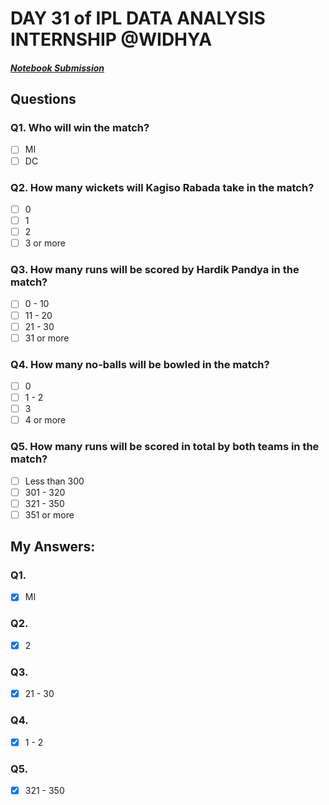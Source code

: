 # DAY 31 of IPL DATA ANALYSIS INTERNSHIP @WIDHYA

##### [Notebook Submission](https://github.com/shashwatk1/IPL_Data_Analysis/blob/main/Day_31_10_November/Day_31.ipynb)

## Questions

### Q1. Who will win the match?
- [ ] MI
- [ ] DC

### Q2. How many wickets will Kagiso Rabada take in the match?
- [ ] 0
- [ ] 1
- [ ] 2
- [ ] 3 or more

### Q3. How many runs will be scored by Hardik Pandya in the match?
- [ ] 0 - 10
- [ ] 11 - 20
- [ ] 21 - 30
- [ ] 31 or more

### Q4. How many no-balls will be bowled in the match?
- [ ] 0
- [ ] 1 - 2
- [ ] 3
- [ ] 4 or more

### Q5. How many runs will be scored in total by both teams in the match?
- [ ] Less than 300
- [ ] 301 - 320
- [ ] 321 - 350
- [ ] 351 or more

## My Answers:

### Q1.
- [x] MI
### Q2.
- [x] 2
### Q3.
- [x] 21 - 30
### Q4.
- [x] 1 - 2
### Q5.
- [x] 321 - 350